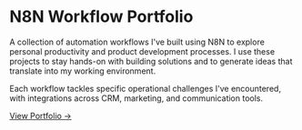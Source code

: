 # N8N Workflow Portfolio

A collection of automation workflows I've built using N8N to explore personal productivity and product development processes. I use these projects to stay hands-on with building solutions and to generate ideas that translate into my working environment.

Each workflow tackles specific operational challenges I've encountered, with integrations across CRM, marketing, and communication tools.

[View Portfolio →](https://your-portfolio-url.com) 